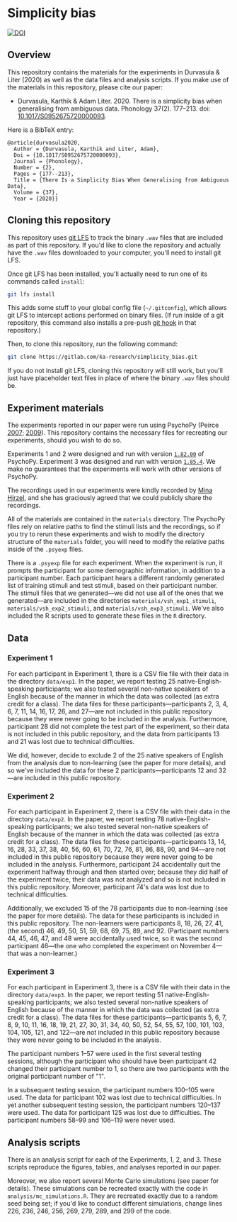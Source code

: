 # Simplicity bias

[![DOI](https://zenodo.org/badge/doi/10.1017/S0952675720000093.svg)][doi]

## Overview

This repository contains the materials for the experiments in Durvasula
& Liter (2020) as well as the data files and analysis scripts. If you
make use of the materials in this repository, please cite our paper:

- Durvasula, Karthik & Adam Liter. 2020. There is a simplicity bias when
  generalising from ambiguous data. Phonology 37(2). 177–213. doi:
  [10.1017/S0952675720000093][doi].

Here is a BibTeX entry:

``` text
@article{durvasula2020,
  Author = {Durvasula, Karthik and Liter, Adam},
  Doi = {10.1017/S0952675720000093},
  Journal = {Phonology},
  Number = {2},
  Pages = {177--213},
  Title = {There Is a Simplicity Bias When Generalising from Ambiguous Data},
  Volume = {37},
  Year = {2020}}
```

## Cloning this repository

This repository uses [git LFS][git-lfs] to track the binary `.wav` files
that are included as part of this repository. If you'd like to clone the
repository and actually have the `.wav` files downloaded to your
computer, you'll need to install git LFS.

Once git LFS has been installed, you'll actually need to run one of its
commands called `install`:

```sh
git lfs install
```

This adds some stuff to your global config file (`~/.gitconfig`), which
allows git LFS to intercept actions performed on binary files. (If run
inside of a git repository, this command also installs a pre-push [git
hook][git-hooks] in that repository.)

Then, to clone this repository, run the following command:

```sh
git clone https://gitlab.com/ka-research/simplicity_bias.git
```

If you do not install git LFS, cloning this repository will still work,
but you'll just have placeholder text files in place of where the binary
`.wav` files should be.

## Experiment materials

The experiments reported in our paper were run using PsychoPy (Peirce
[2007][peirce2007]; [2009][peirce2009]). This repository contains the
necessary files for recreating our experiments, should you wish to do
so.

Experiments 1 and 2 were designed and run with version
[`1.82.00`][1-82-00] of PsychoPy. Experiment 3 was designed and run with
version [`1.85.4`][1-85-4]. We make no guarantees that the experiments
will work with other versions of PsychoPy.

The recordings used in our experiments were kindly recorded by [Mina
Hirzel][mina], and she has graciously agreed that we could publicly
share the recordings.

All of the materials are contained in the `materials` directory. The
PsychoPy files rely on relative paths to find the stimuli lists and the
recordings, so if you try to rerun these experiments and wish to modify
the directory structure of the `materials` folder, you will need to
modify the relative paths inside of the `.psyexp` files.

There is a `.psyexp` file for each experiment. When the experiment is
run, it prompts the participant for some demographic information, in
addition to a participant number. Each participant hears a different
randomly generated list of training stimuli and test stimuli, based on
their participant number. The stimuli files that we generated—we did not
use all of the ones that we generated—are included in the directories
`materials/vsh_exp1_stimuli`, `materials/vsh_exp2_stimuli`, and
`materials/vsh_exp3_stimuli`. We've also included the R scripts used to
generate these files in the `R` directory.

## Data

### Experiment 1

For each participant in Experiment 1, there is a CSV file file with
their data in the directory `data/exp1`. In the paper, we report testing
25 native-English-speaking participants; we also tested several
non-native speakers of English because of the manner in which the data
was collected (as extra credit for a class). The data files for these
participants—participants 2, 3, 4, 6, 7, 11, 14, 16, 17, 26, and 27—are
not included in this public repository because they were never going to
be included in the analysis. Furthermore, participant 28 did not
complete the test part of the experiment, so their data is not included
in this public repository, and the data from participants 13 and 21 was
lost due to technical difficulties.

We did, however, decide to exclude 2 of the 25 native speakers of
English from the analysis due to non-learning (see the paper for more
details), and so we've included the data for these 2
participants—participants 12 and 32—are included in this public
repository.

### Experiment 2

For each participant in Experiment 2, there is a CSV file with their
data in the directory `data/exp2`. In the paper, we report testing 78
native-English-speaking participants; we also tested several non-native
speakers of English because of the manner in which the data was
collected (as extra credit for a class). The data files for these
participants—participants 13, 14, 16, 28, 33, 37, 38, 40, 56, 60, 61,
70, 72, 76, 81, 86, 88, 90, and 94—are not included in this public
repository because they were never going to be included in the
analysis. Furthermore, participant 24 accidentally quit the experiment
halfway through and then started over; because they did half of the
experiment twice, their data was not analyzed and so is not included in
this public repository. Moreover, participant 74's data was lost due to
technical difficulties.

Additionally, we excluded 15 of the 78 participants due to non-learning
(see the paper for more details). The data for these participants is
included in this public repository. The non-learners were participants
8, 18, 26, 27, 41, (the second) 46, 49, 50, 51, 59, 68, 69, 75, 89, and
92. (Participant numbers 44, 45, 46, 47, and 48 were accidentally used
twice, so it was the second participant 46—the one who completed the
experiment on November 4—that was a non-learner.)

### Experiment 3

For each participant in Experiment 3, there is a CSV file with their
data in the directory `data/exp3`. In the paper, we report testing 51
native-English-speaking participants; we also tested several non-native
speakers of English because of the manner in which the data was
collected (as extra credit for a class). The data files for these
participants—participants 5, 6, 7, 8, 9, 10, 11, 16, 18, 19, 21, 27, 30,
31, 34, 40, 50, 52, 54, 55, 57, 100, 101, 103, 104, 105, 121, and
122—are not included in this public repository because they were never
going to be included in the analysis.

The participant numbers 1–57 were used in the first several testing
sessions, although the participant who should have been participant 42
changed their participant number to 1, so there are two participants
with the original participant number of "1".

In a subsequent testing session, the participant numbers 100–105 were
used. The data for participant 102 was lost due to technical
difficulties. In yet another subsequent testing session, the participant
numbers 120–137 were used. The data for participant 125 was lost due to
difficulties. The participant numbers 58–99 and 106–119 were never used.

## Analysis scripts

There is an analysis script for each of the Experiments, 1, 2,
and 3. These scripts reproduce the figures, tables, and analyses
reported in our paper.

Moreover, we also report several Monte Carlo simulations (see paper for
details). These simulations can be recreated exactly with the code in
`analysis/mc_simulations.R`. They are recreated exactly due to a random
seed being set; if you'd like to conduct different simulations, change
lines 226, 236, 246, 256, 269, 279, 289, and 299 of the code.


<!-- links -->
[doi]: https://dx.doi.org/10.1017/S0952675720000093
[lingbuzz]: https://ling.auf.net/lingbuzz/005120
[git-lfs]: https://git-lfs.github.com/
[git-hooks]: https://git-scm.com/book/en/v2/Customizing-Git-Git-Hooks
[peirce2007]: https://dx.doi.org/10.1016/j.jneumeth.2006.11.017
[peirce2009]: https://dx.doi.org/10.3389/neuro.11.010.2008
[1-82-00]: https://github.com/psychopy/psychopy/releases/tag/1.82.00
[1-85-4]: https://github.com/psychopy/psychopy/releases/tag/1.85.4
[mina]: https://minahirzel.com/
